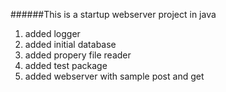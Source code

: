 ######This is a startup webserver project in java

1. added logger
2. added initial database
3. added propery file reader
4. added test package
5. added webserver with sample post and get

